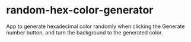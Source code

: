 # random-hex-color-generator
 App to generate hexadecimal color randomly when clicking the Generate number button, and turn the background to the generated color.
